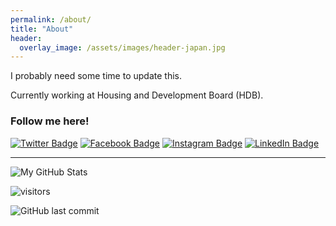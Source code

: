 ```yaml
---
permalink: /about/
title: "About"
header:
  overlay_image: /assets/images/header-japan.jpg
---
```


I probably need some time to update this.

Currently working at Housing and Development Board (HDB).


### Follow me here!
[![Twitter Badge](https://img.shields.io/badge/-@JoeTanCY-1DA1F2?style=flat-square&logo=twitter&logoColor=white&link=https://twitter.com/joetancy)](https://twitter.com/joetancy) 
[![Facebook Badge](https://img.shields.io/badge/-Joe%20Tan-4267B2?style=flat-square&logo=facebook&logoColor=white&link=https://www.facebook.com/JoeTanCY/)](https://www.facebook.com/JoeTanCY/) 
[![Instagram Badge](https://img.shields.io/badge/-@JoeTanCY-405DE6?style=flat-square&logo=instagram&logoColor=white&link=https://www.instagram.com/joetancy/?hl=en)](https://www.instagram.com/joetancy/?hl=en)
[![LinkedIn Badge](https://img.shields.io/badge/-Joe%20Tan-blue?style=flat-square&logo=Linkedin&logoColor=white&link=https://www.linkedin.com/in/joetancy/)](https://www.linkedin.com/in/joetancy/) 

---

![My GitHub Stats](https://github-readme-stats.vercel.app/api?username=joetancy&show_icons=true)

![visitors](https://visitor-badge.glitch.me/badge?page_id=joetancy.joetancy.github.io)

![GitHub last commit](https://img.shields.io/github/last-commit/joetancy/joetancy.github.io?style=flat-square)
